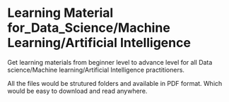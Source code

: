 # Learning Material for_Data_Science/Machine Learning/Artificial Intelligence
Get learning materials from beginner level to advance level for all Data science/Machine learning/Artificial Intelligence practitioners.

All the files would be strutured folders and available in PDF format. Which would be easy to download and read anywhere. 

